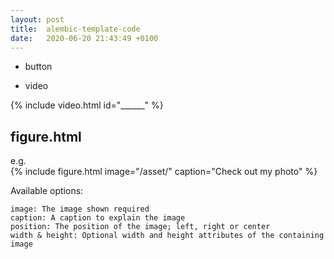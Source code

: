```yaml
---
layout: post
title:  alembic-template-code
date:   2020-06-20 21:43:49 +0100
---
```



- button

- video

{% include video.html id="______" %}


## figure.html

e.g.  
{% include figure.html image="/asset/" caption="Check out my photo" %}

Available options:

    image: The image shown required
    caption: A caption to explain the image
    position: The position of the image; left, right or center
    width & height: Optional width and height attributes of the containing image
	
